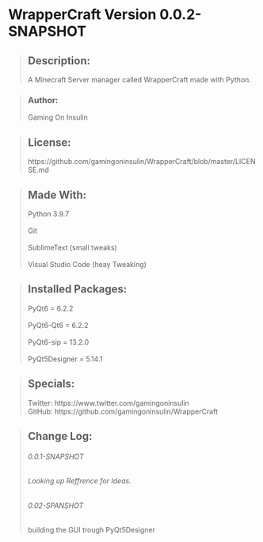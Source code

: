 # WrapperCraft Version 0.0.2-SNAPSHOT
<blockquote>
  <h2> Description:</h2> 
  <p>
  A Minecraft Server manager called WrapperCraft made with Python.
  </p>
</blockquote>
<blockquote>
  <h3>Author:</h2>
  <p>
    Gaming On Insulin  
  </p>
</blockquote>
<blockquote>
  <h2><b>License:</b></h2>
  <p>
    https://github.com/gamingoninsulin/WrapperCraft/blob/master/LICENSE.md
  </p>
</blockquote>
<blockquote>
  <h2><b>Made With:</b></h2>
  <p>
     Python 3.9.7
        <br><br>
     Git
        <br><br>
     SublimeText (small tweaks)
        <br><br>
     Visual Studio Code (heay Tweaking)
  </p>
</blockquote>
<blockquote>
  <h2><b>Installed Packages:</b></h2>
  <p>
    PyQt6 = 6.2.2
        <br><br>
     PyQt6-Qt6 = 6.2.2
        <br><br>
     PyQt6-sip = 13.2.0
        <br><br>
     PyQt5Designer = 5.14.1
  </p>
</blockquote>
<blockquote>
  <h2><b>Specials:</b></h2>
  <p>
    Twitter: https://www.twitter.com/gamingoninsulin <br>
    GitHub: https://github.com/gamingoninsulin/WrapperCraft
  </p>
</blockquote>
<blockquote>
  <h2><b>Change Log:</b></h2>
  <p><p>
  <h6>0.0.1-SNAPSHOT<h6>
    Looking up Reffrence for Ideas.
  </p></p>
  <p><p>
  <h6>0.02-SPANSHOT</h6>
    building the GUI trough PyQt5Designer
  </p></p>
</blockquote>
